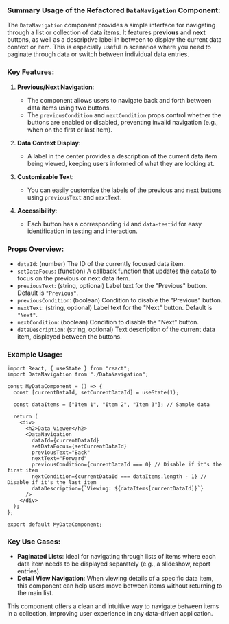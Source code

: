 ### Summary Usage of the Refactored `DataNavigation` Component:

The `DataNavigation` component provides a simple interface for navigating through a list or collection of data items. It features **previous** and **next** buttons, as well as a descriptive label in between to display the current data context or item. This is especially useful in scenarios where you need to paginate through data or switch between individual data entries.

### Key Features:

1. **Previous/Next Navigation**:

   - The component allows users to navigate back and forth between data items using two buttons.
   - The `previousCondition` and `nextCondition` props control whether the buttons are enabled or disabled, preventing invalid navigation (e.g., when on the first or last item).

2. **Data Context Display**:

   - A label in the center provides a description of the current data item being viewed, keeping users informed of what they are looking at.

3. **Customizable Text**:

   - You can easily customize the labels of the previous and next buttons using `previousText` and `nextText`.

4. **Accessibility**:
   - Each button has a corresponding `id` and `data-testid` for easy identification in testing and interaction.

### Props Overview:

- `dataId`: (number) The ID of the currently focused data item.
- `setDataFocus`: (function) A callback function that updates the `dataId` to focus on the previous or next data item.
- `previousText`: (string, optional) Label text for the "Previous" button. Default is `"Previous"`.
- `previousCondition`: (boolean) Condition to disable the "Previous" button.
- `nextText`: (string, optional) Label text for the "Next" button. Default is `"Next"`.
- `nextCondition`: (boolean) Condition to disable the "Next" button.
- `dataDescription`: (string, optional) Text description of the current data item, displayed between the buttons.

### Example Usage:

```tsx
import React, { useState } from "react";
import DataNavigation from "./DataNavigation";

const MyDataComponent = () => {
  const [currentDataId, setCurrentDataId] = useState(1);

  const dataItems = ["Item 1", "Item 2", "Item 3"]; // Sample data

  return (
    <div>
      <h2>Data Viewer</h2>
      <DataNavigation
        dataId={currentDataId}
        setDataFocus={setCurrentDataId}
        previousText="Back"
        nextText="Forward"
        previousCondition={currentDataId === 0} // Disable if it's the first item
        nextCondition={currentDataId === dataItems.length - 1} // Disable if it's the last item
        dataDescription={`Viewing: ${dataItems[currentDataId]}`}
      />
    </div>
  );
};

export default MyDataComponent;
```

### Key Use Cases:

- **Paginated Lists**: Ideal for navigating through lists of items where each data item needs to be displayed separately (e.g., a slideshow, report entries).
- **Detail View Navigation**: When viewing details of a specific data item, this component can help users move between items without returning to the main list.

This component offers a clean and intuitive way to navigate between items in a collection, improving user experience in any data-driven application.
